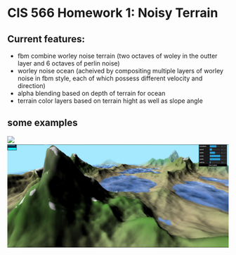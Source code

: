 # CIS 566 Homework 1: Noisy Terrain

## Current features:
- fbm combine worley noise terrain (two octaves of woley in the outter layer and 6 octaves of perlin noise)
- worley noise ocean (acheived by compositing multiple layers of worley noise in fbm style,
each of which possess different velocity and direction)
- alpha blending based on depth of terrain for ocean
- terrain color layers based on terrain hight as well as slope angle

## some examples

![](img/aaa.gif)
![](img/dd.JPG)
